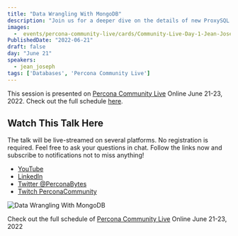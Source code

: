 ```yaml
---
title: "Data Wrangling With MongoDB"
description: "Join us for a deeper dive on the details of new ProxySQL features, what they have to offer and how you can get the most out of them."
images:
  -  events/percona-community-live/cards/Community-Live-Day-1-Jean-Joseph.jpg
PublishedDate: "2022-06-21"
draft: false
day: "June 21"
speakers:
  - jean_joseph
tags: ['Databases', 'Percona Community Live']
---
```



This session is presented on [Percona Community Live](/events/percona-community-live-2022/) Online June 21-23, 2022. Check out the full schedule [here](/events/percona-community-live-2022/).

## Watch This Talk Here

The talk will be live-streamed on several platforms. No registration is required. Feel free to ask your questions in chat. Follow the links now and subscribe to notifications not to miss anything!

* [YouTube](https://www.youtube.com/watch?v=JBZSWDNmO9M)
* [LinkedIn](https://www.linkedin.com/feed/update/urn:li:ugcPost:6940253974163832832/)
* [Twitter @PerconaBytes](https://twitter.com/PerconaBytes)
* [Twitch PerconaCommunity](https://www.twitch.tv/perconacommunity)

![Data Wrangling With MongoDB](events/percona-community-live/cards/Community-Live-Day-1-Jean-Joseph.jpg)

Check out the full schedule of [Percona Community Live](/events/percona-community-live-2022/) Online June 21-23, 2022